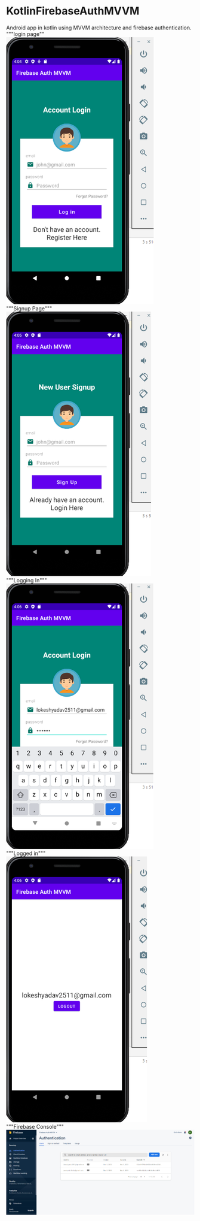# KotlinFirebaseAuthMVVM

Android app in kotlin using MVVM architecture and firebase authentication.
"""login page""  
![alt text](https://github.com/Pavan-kalyan-thota/KotlinFirebaseAuthMVVM/blob/master/Screenshot%20(25).png)  
"""Signup Page"""  
![alt text](https://github.com/Pavan-kalyan-thota/KotlinFirebaseAuthMVVM/blob/master/Screenshot%20(26).png)  
"""Logging In"""  
![alt text](https://github.com/Pavan-kalyan-thota/KotlinFirebaseAuthMVVM/blob/master/Screenshot%20(27).png)  
"""Logged in"""  
![alt text](https://github.com/Pavan-kalyan-thota/KotlinFirebaseAuthMVVM/blob/master/Screenshot%20(28).png)  
"""Firebase Console"""  
![alt text](https://github.com/Pavan-kalyan-thota/KotlinFirebaseAuthMVVM/blob/master/Screenshot%20(29).png)  
